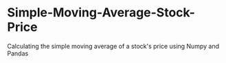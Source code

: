 # Simple-Moving-Average-Stock-Price
Calculating the simple moving average of a stock's price using Numpy and Pandas
